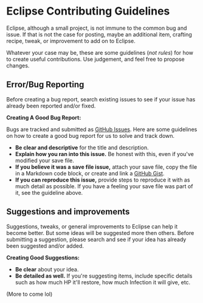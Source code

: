 # Eclipse Contributing Guidelines

Eclipse, although a small project, is not immune to the common bug and issue. If that is not the case for posting, maybe an additional item, crafting recipe, tweak, or improvement to add on to Eclipse.

Whatever your case may be, these are some guidelines (*not rules*) for how to create useful contributions. Use judgement, and feel free to propose changes.

## Error/Bug Reporting

Before creating a bug report, search existing issues to see if your issue has already been reported and/or fixed.

**Creating A Good Bug Report:**

Bugs are tracked and submitted as [GitHub Issues](https://guides.github.com/features/issues/). Here are some guidelines on how to create a good bug report for us to solve and track down.

* **Be clear and descriptive** for the title and description.
* **Explain how you ran into this issue.** Be honest with this, even if you've modified your save file.
* **If you believe it was a save file issue,** attach your save file, copy the file in a Markdown code block, or create and link a [GitHub Gist](http://gist.github.com/).
* **If you can reproduce this issue,** provide steps to reproduce it with as much detail as possible. If you have a feeling your save file was part of it, see the guideline above.

## Suggestions and improvements

Suggestions, tweaks, or general improvements to Eclipse can help it become better. But some ideas will be suggested more then others. Before submitting a suggestion, please search and see if your idea has already been suggested and/or added.

**Creating Good Suggestions:**

* **Be clear** about your idea.
* **Be detailed as well.** If you're suggesting items, include specific details such as how much HP it'll restore, how much Infection it will give, etc.

(More to come lol)
